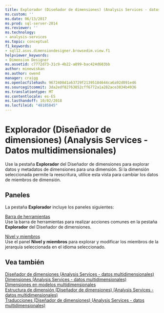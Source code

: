 ```yaml
---
title: Explorador (Diseñador de dimensiones) (Analysis Services - datos multidimensionales) | Microsoft Docs
ms.custom: ''
ms.date: 06/13/2017
ms.prod: sql-server-2014
ms.reviewer: ''
ms.technology:
- analysis-services
ms.topic: conceptual
f1_keywords:
- sql12.asvs.dimensiondesigner.browsedim.view.f1
helpviewer_keywords:
- Dimension Designer
ms.assetid: c7772d73-31c9-4b22-a899-bac424d603bb
author: minewiskan
ms.author: owend
manager: craigg
ms.openlocfilehash: 9672408d1a63729f21395184644ca6a92d091e46
ms.sourcegitcommit: 3da2edf82763852cff6772a1a282ace3034b4936
ms.translationtype: MT
ms.contentlocale: es-ES
ms.lasthandoff: 10/02/2018
ms.locfileid: "48185845"
---
```

# <a name="browser-dimension-designer-analysis-services---multidimensional-data"></a>Explorador (Diseñador de dimensiones) (Analysis Services - Datos multidimensionales)
  Use la pestaña **Explorador** del Diseñador de dimensiones para explorar datos y metadatos de dimensiones para una dimensión. Si la dimensión seleccionada permite la reescritura, utilice esta vista para cambiar los datos de miembros de dimensión.  
  
## <a name="panes"></a>Paneles  
 La pestaña **Explorador** incluye los paneles siguientes:  
  
 [Barra de herramientas](toolbar-browser-tab-dimension-designer-analysis-services-multidimensional-data.md)  
 Use la barra de herramientas para realizar acciones comunes en la pestaña **Explorador** del Diseñador de dimensiones.  
  
 [Nivel y miembros](level-members-dimension-designer-analysis-services-multidimensional-data.md)  
 Use el panel **Nivel y miembros** para explorar y modificar los miembros de la jerarquía seleccionada en el idioma seleccionado.  
  
## <a name="see-also"></a>Vea también  
 [Diseñador de dimensiones &#40;Analysis Services - datos multidimensionales&#41;](dimension-designer-analysis-services-multidimensional-data.md)   
 [Dimensiones &#40;Analysis Services - datos multidimensionales&#41;](multidimensional-models-olap-logical-dimension-objects/dimensions-analysis-services-multidimensional-data.md)   
 [Dimensiones en modelos multidimensionales](multidimensional-models/dimensions-in-multidimensional-models.md)   
 [Estructura de dimensión &#40;Diseñador de dimensiones&#41; &#40;Analysis Services - datos multidimensionales&#41;](dimension-structure-dimension-designer-analysis-services-multidimensional-data.md)   
 [Traducciones &#40;Diseñador de dimensiones&#41; &#40;Analysis Services - datos multidimensionales&#41;](translations-dimension-designer-analysis-services-multidimensional-data.md)  
  
  
